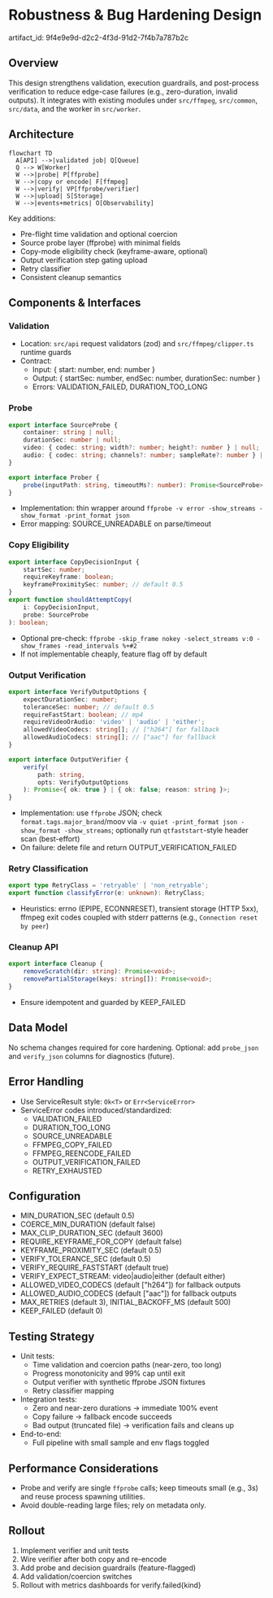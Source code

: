 # Robustness & Bug Hardening Design

artifact_id: 9f4e9e9d-d2c2-4f3d-91d2-7f4b7a787b2c

## Overview

This design strengthens validation, execution guardrails, and post-process verification to reduce edge-case failures (e.g., zero-duration, invalid outputs). It integrates with existing modules under `src/ffmpeg`, `src/common`, `src/data`, and the worker in `src/worker`.

## Architecture

```mermaid
flowchart TD
  A[API] -->|validated job| Q[Queue]
  Q --> W[Worker]
  W -->|probe| P[ffprobe]
  W -->|copy or encode| F[ffmpeg]
  W -->|verify| VP[ffprobe/verifier]
  W -->|upload| S[Storage]
  W -->|events+metrics| O[Observability]
```

Key additions:

-   Pre-flight time validation and optional coercion
-   Source probe layer (ffprobe) with minimal fields
-   Copy-mode eligibility check (keyframe-aware, optional)
-   Output verification step gating upload
-   Retry classifier
-   Consistent cleanup semantics

## Components & Interfaces

### Validation

-   Location: `src/api` request validators (zod) and `src/ffmpeg/clipper.ts` runtime guards
-   Contract:
    -   Input: { start: number, end: number }
    -   Output: { startSec: number, endSec: number, durationSec: number }
    -   Errors: VALIDATION_FAILED, DURATION_TOO_LONG

### Probe

```ts
export interface SourceProbe {
    container: string | null;
    durationSec: number | null;
    video: { codec: string; width?: number; height?: number } | null;
    audio: { codec: string; channels?: number; sampleRate?: number } | null;
}

export interface Prober {
    probe(inputPath: string, timeoutMs?: number): Promise<SourceProbe>;
}
```

-   Implementation: thin wrapper around `ffprobe -v error -show_streams -show_format -print_format json`
-   Error mapping: SOURCE_UNREADABLE on parse/timeout

### Copy Eligibility

```ts
export interface CopyDecisionInput {
    startSec: number;
    requireKeyframe: boolean;
    keyframeProximitySec: number; // default 0.5
}
export function shouldAttemptCopy(
    i: CopyDecisionInput,
    probe: SourceProbe
): boolean;
```

-   Optional pre-check: `ffprobe -skip_frame nokey -select_streams v:0 -show_frames -read_intervals %+#2`
-   If not implementable cheaply, feature flag off by default

### Output Verification

```ts
export interface VerifyOutputOptions {
    expectDurationSec: number;
    toleranceSec: number; // default 0.5
    requireFastStart: boolean; // mp4
    requireVideoOrAudio: 'video' | 'audio' | 'either';
    allowedVideoCodecs: string[]; // ["h264"] for fallback
    allowedAudioCodecs: string[]; // ["aac"] for fallback
}

export interface OutputVerifier {
    verify(
        path: string,
        opts: VerifyOutputOptions
    ): Promise<{ ok: true } | { ok: false; reason: string }>;
}
```

-   Implementation: use `ffprobe` JSON; check `format.tags.major_brand`/moov via `-v quiet -print_format json -show_format -show_streams`; optionally run `qtfaststart`-style header scan (best-effort)
-   On failure: delete file and return OUTPUT_VERIFICATION_FAILED

### Retry Classification

```ts
export type RetryClass = 'retryable' | 'non_retryable';
export function classifyError(e: unknown): RetryClass;
```

-   Heuristics: errno (EPIPE, ECONNRESET), transient storage (HTTP 5xx), ffmpeg exit codes coupled with stderr patterns (e.g., `Connection reset by peer`)

### Cleanup API

```ts
export interface Cleanup {
    removeScratch(dir: string): Promise<void>;
    removePartialStorage(keys: string[]): Promise<void>;
}
```

-   Ensure idempotent and guarded by KEEP_FAILED

## Data Model

No schema changes required for core hardening. Optional: add `probe_json` and `verify_json` columns for diagnostics (future).

## Error Handling

-   Use ServiceResult style: `Ok<T>` or `Err<ServiceError>`
-   ServiceError codes introduced/standardized:
    -   VALIDATION_FAILED
    -   DURATION_TOO_LONG
    -   SOURCE_UNREADABLE
    -   FFMPEG_COPY_FAILED
    -   FFMPEG_REENCODE_FAILED
    -   OUTPUT_VERIFICATION_FAILED
    -   RETRY_EXHAUSTED

## Configuration

-   MIN_DURATION_SEC (default 0.5)
-   COERCE_MIN_DURATION (default false)
-   MAX_CLIP_DURATION_SEC (default 3600)
-   REQUIRE_KEYFRAME_FOR_COPY (default false)
-   KEYFRAME_PROXIMITY_SEC (default 0.5)
-   VERIFY_TOLERANCE_SEC (default 0.5)
-   VERIFY_REQUIRE_FASTSTART (default true)
-   VERIFY_EXPECT_STREAM: video|audio|either (default either)
-   ALLOWED_VIDEO_CODECS (default ["h264"]) for fallback outputs
-   ALLOWED_AUDIO_CODECS (default ["aac"]) for fallback outputs
-   MAX_RETRIES (default 3), INITIAL_BACKOFF_MS (default 500)
-   KEEP_FAILED (default 0)

## Testing Strategy

-   Unit tests:
    -   Time validation and coercion paths (near-zero, too long)
    -   Progress monotonicity and 99% cap until exit
    -   Output verifier with synthetic ffprobe JSON fixtures
    -   Retry classifier mapping
-   Integration tests:
    -   Zero and near-zero durations → immediate 100% event
    -   Copy failure → fallback encode succeeds
    -   Bad output (truncated file) → verification fails and cleans up
-   End-to-end:
    -   Full pipeline with small sample and env flags toggled

## Performance Considerations

-   Probe and verify are single `ffprobe` calls; keep timeouts small (e.g., 3s) and reuse process spawning utilities.
-   Avoid double-reading large files; rely on metadata only.

## Rollout

1. Implement verifier and unit tests
2. Wire verifier after both copy and re-encode
3. Add probe and decision guardrails (feature-flagged)
4. Add validation/coercion switches
5. Rollout with metrics dashboards for verify.failed{kind}
